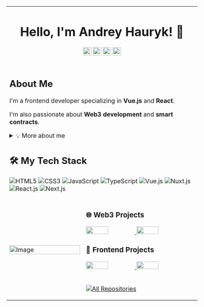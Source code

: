 <table>
  <tr>
    <td colspan="2" align="center">
      <h1>Hello, I'm Andrey Hauryk! 👋</h1>
      <p>
        <a href="https://github.com/andrey-hauryk"><img src="https://img.shields.io/badge/-@andreyhauryk-%23D1D5DB?style=flat-square&logo=github&logoColor=white&color=333333&labelColor=222222" alt="GitHub Badge" height="22" /></a>
        <a href="https://andrey-hauryk.github.io/andrey-hauryk-web-cv/"><img src="https://img.shields.io/badge/-andreyhauryk.com-3423A6?style=flat&logo=Google-Chrome&logoColor=white" alt="Website Badge" height="22" /></a>
        <a href="https://www.linkedin.com/in/andreyhauryk"><img src="https://img.shields.io/badge/-Andrey%20Hauryk-0077B5?style=flat&logo=Linkedin&logoColor=white" alt="LinkedIn Badge" height="22" /></a>
        <a href="mailto:trooman22@gmail.com"><img src="https://img.shields.io/badge/-trooman22@gmail.com-%23FF0000?style=flat&logo=Gmail&logoColor=white&color=%23FF0000&labelColor=%23D50000" alt="Email Badge" height="22" /></a>
      </p>
    </td>
  </tr>
  
  <tr>
    <td colspan="2">
      <h2>About Me</h2>
      <p>I'm a frontend developer specializing in <strong>Vue.js</strong> and <strong>React</strong>.</p>
      <p>I'm also passionate about <strong>Web3 development</strong> and <strong>smart contracts</strong>.</p>
      <details>
        <summary>💡 More about me</summary>
        <ul>
          <li>💻 Experienced <strong>Frontend Developer</strong></li>
          <li>🛠 Specializing in <strong>smart contract integration</strong></li>
          <li>⚡ Working with <strong>Solidity, Ethereum SDKs</strong></li>
          <li>🚀 Passionate about <strong>decentralized UI/UX</strong></li>
        </ul>
      </details>
    </td>
  </tr>

  <tr>
    <td colspan="2">
      <h2>🛠 My Tech Stack</h2>
      <p>
        <img src="https://img.shields.io/badge/-HTML5-%23E44D27?style=flat-square&logo=html5&logoColor=ffffff" alt="HTML5" />
        <img src="https://img.shields.io/badge/-CSS3-%231572B6?style=flat-square&logo=css3" alt="CSS3" />
        <img src="https://img.shields.io/badge/-JavaScript-%23F7DF1C?style=flat-square&logo=javascript&logoColor=000000" alt="JavaScript" />
        <img src="https://img.shields.io/badge/-TypeScript-007ACC?style=flat-square&logo=typescript&logoColor=white" alt="TypeScript" />
        <img src="https://img.shields.io/badge/-Vue.js-%232c3e50?style=flat-square&logo=vuedotjs" alt="Vue.js" />
        <img src="https://img.shields.io/badge/-Nuxt.js-%23282C34?style=flat-square&logo=nuxtdotjs" alt="Nuxt.js" />
        <img src="https://img.shields.io/badge/-React.js-%23282C34?style=flat-square&logo=react" alt="React.js" />
        <img src="https://img.shields.io/badge/-Next.js-%23000000?style=flat-square&logo=nextdotjs" alt="Next.js" />
      </p>
    </td>
  </tr>

  <tr>
    <td rowspan="2" width="40%">
      <img src="https://i.imgur.com/VxANS89.jpg" width="100%" alt="Image" />
    </td>
    <td>
      <h3>🌐 Web3 Projects</h3>
      <p>
        <a href="https://github.com/Enhanced-TTVDropBot">
          <img width="45%" src="https://denvercoder1-github-readme-stats.vercel.app/api/pin/?username=Giingu&repo=Enhanced-TTVDropBot&theme=react&bg_color=1F222E&title_color=F85D7F&icon_color=F8D866&hide_border=true" />
        </a>
        <a href="https://github.com/Giingu/DiscordPlus">
          <img width="45%" src="https://denvercoder1-github-readme-stats.vercel.app/api/pin?username=Giingu&repo=DiscordPlus&theme=react&bg_color=1F222E&title_color=F85D7F&icon_color=F8D866&hide_border=true" />
        </a>
      </p>
      <h3>🎨 Frontend Projects</h3>
      <p>
        <a href="https://github.com/Enhanced-TTVDropBot">
          <img width="45%" src="https://denvercoder1-github-readme-stats.vercel.app/api/pin/?username=Giingu&repo=Enhanced-TTVDropBot&theme=react&bg_color=1F222E&title_color=F85D7F&icon_color=F8D866&hide_border=true" />
        </a>
        <a href="https://github.com/Giingu/DiscordPlus">
          <img width="45%" src="https://denvercoder1-github-readme-stats.vercel.app/api/pin?username=Giingu&repo=DiscordPlus&theme=react&bg_color=1F222E&title_color=F85D7F&icon_color=F8D866&hide_border=true" />
        </a>
      </p>
    </td>
  </tr>

  <tr>
    <td>
      <p align="left">
        <a href="https://github.com/Giingu?tab=repositories&sort=stargazers">
          <img alt="All Repositories" title="All Repositories" src="https://custom-icon-badges.herokuapp.com/badge/-All%20Repos-2962FF?style=for-the-badge&logoColor=white&logo=repo" />
        </a>
      </p>
    </td>
  </tr>
</table>
